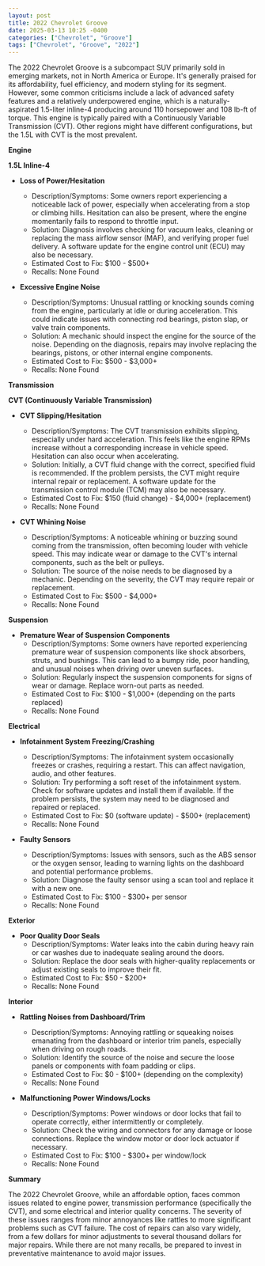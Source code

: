 ```yaml
---
layout: post
title: 2022 Chevrolet Groove
date: 2025-03-13 10:25 -0400
categories: ["Chevrolet", "Groove"]
tags: ["Chevrolet", "Groove", "2022"]
---
```

The 2022 Chevrolet Groove is a subcompact SUV primarily sold in emerging markets, not in North America or Europe. It's generally praised for its affordability, fuel efficiency, and modern styling for its segment. However, some common criticisms include a lack of advanced safety features and a relatively underpowered engine, which is a naturally-aspirated 1.5-liter inline-4 producing around 110 horsepower and 108 lb-ft of torque. This engine is typically paired with a Continuously Variable Transmission (CVT). Other regions might have different configurations, but the 1.5L with CVT is the most prevalent.

**Engine**

**1.5L Inline-4**

*   **Loss of Power/Hesitation**
    *   Description/Symptoms: Some owners report experiencing a noticeable lack of power, especially when accelerating from a stop or climbing hills. Hesitation can also be present, where the engine momentarily fails to respond to throttle input.
    *   Solution: Diagnosis involves checking for vacuum leaks, cleaning or replacing the mass airflow sensor (MAF), and verifying proper fuel delivery. A software update for the engine control unit (ECU) may also be necessary.
    *   Estimated Cost to Fix: $100 - $500+
    *   Recalls: None Found

*   **Excessive Engine Noise**
    *   Description/Symptoms: Unusual rattling or knocking sounds coming from the engine, particularly at idle or during acceleration. This could indicate issues with connecting rod bearings, piston slap, or valve train components.
    *   Solution: A mechanic should inspect the engine for the source of the noise. Depending on the diagnosis, repairs may involve replacing the bearings, pistons, or other internal engine components.
    *   Estimated Cost to Fix: $500 - $3,000+
    *   Recalls: None Found

**Transmission**

**CVT (Continuously Variable Transmission)**

*   **CVT Slipping/Hesitation**
    *   Description/Symptoms: The CVT transmission exhibits slipping, especially under hard acceleration. This feels like the engine RPMs increase without a corresponding increase in vehicle speed. Hesitation can also occur when accelerating.
    *   Solution: Initially, a CVT fluid change with the correct, specified fluid is recommended. If the problem persists, the CVT might require internal repair or replacement. A software update for the transmission control module (TCM) may also be necessary.
    *   Estimated Cost to Fix: $150 (fluid change) - $4,000+ (replacement)
    *   Recalls: None Found

*   **CVT Whining Noise**
    *   Description/Symptoms: A noticeable whining or buzzing sound coming from the transmission, often becoming louder with vehicle speed. This may indicate wear or damage to the CVT's internal components, such as the belt or pulleys.
    *   Solution: The source of the noise needs to be diagnosed by a mechanic. Depending on the severity, the CVT may require repair or replacement.
    *   Estimated Cost to Fix: $500 - $4,000+
    *   Recalls: None Found

**Suspension**

*   **Premature Wear of Suspension Components**
    *   Description/Symptoms: Some owners have reported experiencing premature wear of suspension components like shock absorbers, struts, and bushings. This can lead to a bumpy ride, poor handling, and unusual noises when driving over uneven surfaces.
    *   Solution: Regularly inspect the suspension components for signs of wear or damage. Replace worn-out parts as needed.
    *   Estimated Cost to Fix: $100 - $1,000+ (depending on the parts replaced)
    *   Recalls: None Found

**Electrical**

*   **Infotainment System Freezing/Crashing**
    *   Description/Symptoms: The infotainment system occasionally freezes or crashes, requiring a restart. This can affect navigation, audio, and other features.
    *   Solution: Try performing a soft reset of the infotainment system. Check for software updates and install them if available. If the problem persists, the system may need to be diagnosed and repaired or replaced.
    *   Estimated Cost to Fix: $0 (software update) - $500+ (replacement)
    *   Recalls: None Found

*   **Faulty Sensors**
    *   Description/Symptoms: Issues with sensors, such as the ABS sensor or the oxygen sensor, leading to warning lights on the dashboard and potential performance problems.
    *   Solution: Diagnose the faulty sensor using a scan tool and replace it with a new one.
    *   Estimated Cost to Fix: $100 - $300+ per sensor
    *   Recalls: None Found

**Exterior**

*   **Poor Quality Door Seals**
    *   Description/Symptoms: Water leaks into the cabin during heavy rain or car washes due to inadequate sealing around the doors.
    *   Solution: Replace the door seals with higher-quality replacements or adjust existing seals to improve their fit.
    *   Estimated Cost to Fix: $50 - $200+
    *   Recalls: None Found

**Interior**

*   **Rattling Noises from Dashboard/Trim**
    *   Description/Symptoms: Annoying rattling or squeaking noises emanating from the dashboard or interior trim panels, especially when driving on rough roads.
    *   Solution: Identify the source of the noise and secure the loose panels or components with foam padding or clips.
    *   Estimated Cost to Fix: $0 - $100+ (depending on the complexity)
    *   Recalls: None Found

*   **Malfunctioning Power Windows/Locks**
    *   Description/Symptoms: Power windows or door locks that fail to operate correctly, either intermittently or completely.
    *   Solution: Check the wiring and connectors for any damage or loose connections. Replace the window motor or door lock actuator if necessary.
    *   Estimated Cost to Fix: $100 - $300+ per window/lock
    *   Recalls: None Found

**Summary**

The 2022 Chevrolet Groove, while an affordable option, faces common issues related to engine power, transmission performance (specifically the CVT), and some electrical and interior quality concerns. The severity of these issues ranges from minor annoyances like rattles to more significant problems such as CVT failure. The cost of repairs can also vary widely, from a few dollars for minor adjustments to several thousand dollars for major repairs. While there are not many recalls, be prepared to invest in preventative maintenance to avoid major issues.

